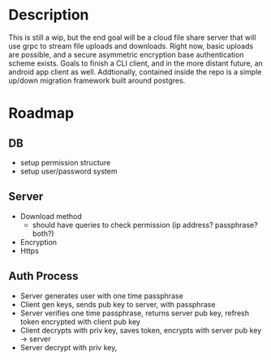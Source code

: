# Description
This is still a wip, but the end goal will be a cloud file share server that will use grpc to stream file uploads and downloads. 
Right now, basic uploads are possible, and a secure asymmetric encryption base authentication scheme exists. 
Goals to finish a CLI client, and in the more distant future, an android app client as well.
Addtionally, contained inside the repo is a simple up/down migration framework built around postgres.

# Roadmap

## DB

- setup permission structure
- setup user/password system

## Server

- Download method
  - should have queries to check permission (ip address? passphrase? both?)
- Encryption
- Https

## Auth Process

- Server generates user with one time passphrase
- Client gen keys, sends pub key to server, with passphrase
- Server verifies one time passphrase, returns server pub key, refresh token encrypted with client pub key
- Client decrypts with priv key, saves token, encrypts with server pub key -> server
- Server decrypt with priv key,
